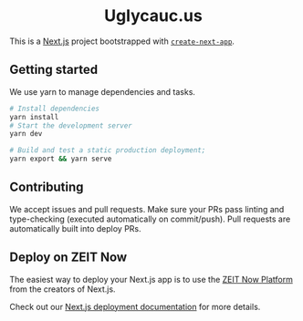<h1 align="center"><strong>Uglycauc.us</strong></h1>

This is a [Next.js](https://nextjs.org/) project bootstrapped with [`create-next-app`](https://github.com/zeit/next.js/tree/canary/packages/create-next-app).

## Getting started

We use yarn to manage dependencies and tasks.

```sh
# Install dependencies
yarn install
# Start the development server
yarn dev

# Build and test a static production deployment;
yarn export && yarn serve
```

## Contributing

We accept issues and pull requests. Make sure your PRs pass linting and type-checking (executed automatically on commit/push). Pull requests are automatically built into deploy PRs.

## Deploy on ZEIT Now

The easiest way to deploy your Next.js app is to use the [ZEIT Now Platform](https://zeit.co/) from the creators of Next.js.

Check out our [Next.js deployment documentation](https://nextjs.org/docs/deployment) for more details.
